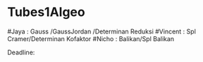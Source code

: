 # Tubes1Algeo

#Jaya : Gauss /GaussJordan /Determinan Reduksi
#Vincent : Spl Cramer/Determinan Kofaktor
#Nicho : Balikan/Spl Balikan  

Deadline: 
